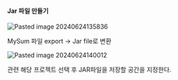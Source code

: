 
#### Jar 파일 만들기

![Pasted image 20240624135836](https://github.com/AHHyeon12/My-Java-Study/assets/171016089/dfd2dc5b-62fe-4bce-9c54-19ab213f5acb)


MySum 파일 export -> Jar file로 변환 

![Pasted image 20240624140012](https://github.com/AHHyeon12/My-Java-Study/assets/171016089/9e71e297-f170-4f87-b65b-1a34c695d2e7)


관련 해당 프로젝트 선택 후 JAR파일을 저장할 공간을 지정한다.
